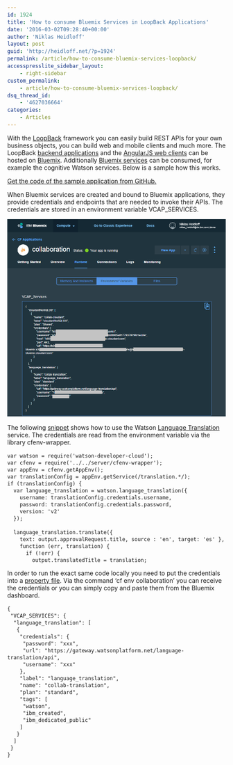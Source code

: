 ```yaml
---
id: 1924
title: 'How to consume Bluemix Services in LoopBack Applications'
date: '2016-03-02T09:28:40+00:00'
author: 'Niklas Heidloff'
layout: post
guid: 'http://heidloff.net/?p=1924'
permalink: /article/how-to-consume-bluemix-services-loopback/
accesspresslite_sidebar_layout:
    - right-sidebar
custom_permalink:
    - article/how-to-consume-bluemix-services-loopback/
dsq_thread_id:
    - '4627036664'
categories:
    - Articles
---
```


With the [LoopBack](http://loopback.io/) framework you can easily build REST APIs for your own business objects, you can build web and mobile clients and much more. The LoopBack [backend applications](https://github.com/IBM-Bluemix/collaboration#setup-of-the-application-on-bluemix) and the [AngularJS web clients](https://github.com/IBM-Bluemix/collaboration/tree/master/angular) can be hosted on [Bluemix](https://bluemix.net). Additionally [Bluemix services](https://console.ng.bluemix.net/catalog/) can be consumed, for example the cognitive Watson services. Below is a sample how this works.

[Get the code of the sample application from GitHub.](https://github.com/IBM-Bluemix/collaboration)

When Bluemix services are created and bound to Bluemix applications, they provide credentials and endpoints that are needed to invoke their APIs. The credentials are stored in an environment variable VCAP\_SERVICES.

![image](/assets/img/2016/03/loopbackbluemixservices.png)

The following [snippet](https://github.com/IBM-Bluemix/collaboration/blob/master/server/common/models/approval-request.js#L90) shows how to use the Watson [Language Translation](http://www.ibm.com/smarterplanet/us/en/ibmwatson/developercloud/language-translation.html) service. The credentials are read from the environment variable via the library cfenv-wrapper.

```
var watson = require('watson-developer-cloud');
var cfenv = require('../../server/cfenv-wrapper');
var appEnv = cfenv.getAppEnv();			  
var translationConfig = appEnv.getService(/translation.*/);
if (translationConfig) {						   
  var language_translation = watson.language_translation({
    username: translationConfig.credentials.username,
    password: translationConfig.credentials.password,
    version: 'v2'
  });

  language_translation.translate({
    text: output.approvalRequest.title, source : 'en', target: 'es' },
    function (err, translation) {
      if (!err) {
        output.translatedTitle = translation;
```

In order to run the exact same code locally you need to put the credentials into a [property file](https://github.com/IBM-Bluemix/collaboration/blob/master/server/env_sample_services.json). Via the command ‘cf env collaboration’ you can receive the credentials or you can simply copy and paste them from the Bluemix dashboard.

```
{
 "VCAP_SERVICES": {
  "language_translation": [
   {
    "credentials": {
     "password": "xxx",
     "url": "https://gateway.watsonplatform.net/language-translation/api",
     "username": "xxx"
    },
    "label": "language_translation",
    "name": "collab-translation",
    "plan": "standard",
    "tags": [
     "watson",
     "ibm_created",
     "ibm_dedicated_public"
    ]
   }
  ]
 }
}
```